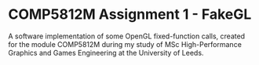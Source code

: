 # COMP5812M Assignment 1 - FakeGL
A software implementation of some OpenGL fixed-function calls, created for the module COMP5812M during my study of MSc High-Performance Graphics and Games Engineering at the University of Leeds.